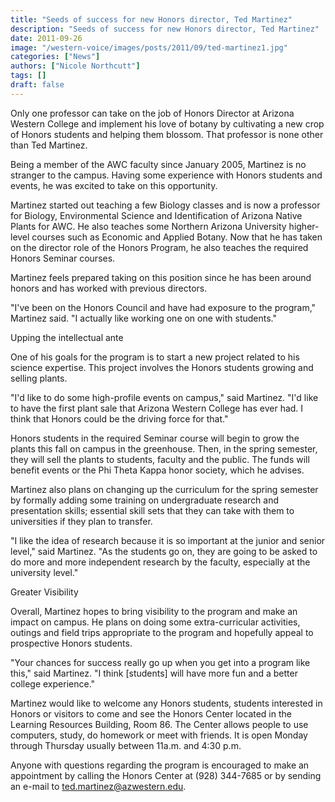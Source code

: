 ```yaml
---
title: "Seeds of success for new Honors director, Ted Martinez"
description: "Seeds of success for new Honors director, Ted Martinez"
date: 2011-09-26
image: "/western-voice/images/posts/2011/09/ted-martinez1.jpg"
categories: ["News"]
authors: ["Nicole Northcutt"]
tags: []
draft: false
---
```

Only one professor can take on the job of Honors Director at Arizona Western College and implement his love of botany by cultivating a new crop of Honors students and helping them blossom. That professor is none other than Ted Martinez.

Being a member of the AWC faculty since January 2005, Martinez is no stranger to the campus. Having some experience with Honors students and events, he was excited to take on this opportunity.

Martinez started out teaching a few Biology classes and is now a professor for Biology, Environmental Science and Identification of Arizona Native Plants for AWC. He also teaches some Northern Arizona University higher-level courses such as Economic and Applied Botany. Now that he has taken on the director role of the Honors Program, he also teaches the required Honors Seminar courses.

Martinez feels prepared taking on this position since he has been around honors and has worked with previous directors.

"I've been on the Honors Council and have had exposure to the program," Martinez said. "I actually like working one on one with students."

Upping the intellectual ante

One of his goals for the program is to start a new project related to his science expertise. This project involves the Honors students growing and selling plants.

"I'd like to do some high-profile events on campus," said Martinez. "I'd like to have the first plant sale that Arizona Western College has ever had. I think that Honors could be the driving force for that."

Honors students in the required Seminar course will begin to grow the plants this fall on campus in the greenhouse. Then, in the spring semester, they will sell the plants to students, faculty and the public. The funds will benefit events or the Phi Theta Kappa honor society, which he advises.

Martinez also plans on changing up the curriculum for the spring semester by formally adding some training on undergraduate research and presentation skills; essential skill sets that they can take with them to universities if they plan to transfer.

"I like the idea of research because it is so important at the junior and senior level," said Martinez. "As the students go on, they are going to be asked to do more and more independent research by the faculty, especially at the university level."

Greater Visibility

Overall, Martinez hopes to bring visibility to the program and make an impact on campus. He plans on doing some extra-curricular activities, outings and field trips appropriate to the program and hopefully appeal to prospective Honors students.

"Your chances for success really go up when you get into a program like this," said Martinez. "I think [students] will have more fun and a better college experience."

Martinez would like to welcome any Honors students, students interested in Honors or visitors to come and see the Honors Center located in the Learning Resources Building, Room 86. The Center allows people to use computers, study, do homework or meet with friends. It is open Monday through Thursday usually between 11a.m. and 4:30 p.m.

Anyone with questions regarding the program is encouraged to make an appointment by calling the Honors Center at (928) 344-7685 or by sending an e-mail to ted.martinez@azwestern.edu.
